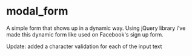 # modal_form
A simple form that shows up in a dynamic way. 
Using jQuery library i've made this dynamic form like used on Facebook's sign up form. 

Update: added a character validation for each of the input text
